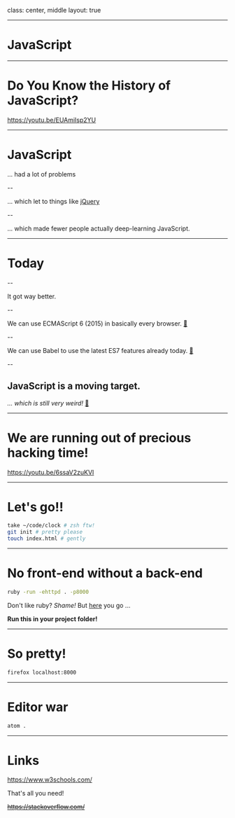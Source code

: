 class: center, middle
layout: true

---

# JavaScript

---

# Do You Know the History of JavaScript?

https://youtu.be/EUAmiIsp2YU

---

# JavaScript

... had a lot of problems

--

... which let to things like [jQuery](https://jquery.com/)

--

... which made fewer people actually deep-learning JavaScript.

---

# Today

--

It got way better.

--

We can use ECMAScript 6 (2015) in basically every browser. [🔗](https://www.w3schools.com/js/js_versions.asp)

--

We can use Babel to use the latest ES7 features already today.
[🔗](https://babeljs.io/)

--

**JavaScript is a moving target.**
--

*... which is still very weird!* [🔗](https://catalin.red/beginner-javascript-gotchas/)

---
# We are running out of precious hacking time!

https://youtu.be/6ssaV2zuKVI

---

# Let's go!!

```bash
take ~/code/clock # zsh ftw!
git init # pretty please
touch index.html # gently
```

---

# No front-end without a back-end

```bash
ruby -run -ehttpd . -p8000
```

Don't like ruby? *Shame!* But [here](https://gist.github.com/willurd/5720255) you go ...

**Run this in your project folder!**

---

# So pretty!

```bash
firefox localhost:8000
```

---

# Editor war

```bash
atom .
```

---

# Links

https://www.w3schools.com/

That's all you need!

~~https://stackoverflow.com/~~
